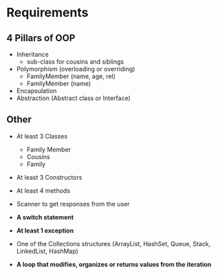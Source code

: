 # Requirements

## 4 Pillars of OOP

- Inheritance
  - sub-class for cousins and siblings
- Polymorphism (overloading or overriding)
  - FamilyMember (name, age, rel)
  - FamilyMember (name)
- Encapsulation
- Abstraction (Abstract class or Interface)

## Other

- At least 3 Classes
  - Family Member
  - Cousins
  - Family

- At least 3 Constructors

- At least 4 methods

- Scanner to get responses from the user
- **A switch statement**
- **At least 1 exception**
- One of the Collections structures (ArrayList, HashSet, Queue, Stack, LinkedList, HashMap)
- **A loop that modifies, organizes or returns values from the iteration**